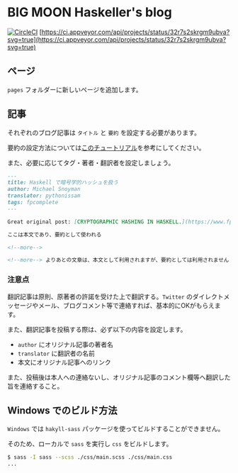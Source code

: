 # BIG MOON Haskeller's blog

[![CircleCI](https://circleci.com/gh/e-bigmoon/haskell-blog.svg?style=svg)](https://circleci.com/gh/e-bigmoon/haskell-blog)
[https://ci.appveyor.com/api/projects/status/32r7s2skrgm9ubva?svg=true](https://ci.appveyor.com/api/projects/status/32r7s2skrgm9ubva?svg=true)

## ページ

`pages` フォルダーに新しいページを追加します。

## 記事

それぞれのブログ記事は `タイトル` と `要約` を設定する必要があります。

要約の設定方法については[このチュートリアル](https://jaspervdj.be/hakyll/tutorials/using-teasers-in-hakyll.html)を参考にしてください。

また、必要に応じてタグ・著者・翻訳者を設定しましょう。

```md
---
title: Haskell で暗号学的ハッシュを扱う
author: Michael Snoyman
translator: pythonissam
tags: fpcomplete
---

Great original post: [CRYPTOGRAPHIC HASHING IN HASKELL.](https://www.fpcomplete.com/blog/2017/09/cryptographic-hashing-haskell).

ここは本文であり、要約として使われる

<!--more-->

<!--more--> よりあとの文章は、本文として利用されますが、要約としては利用されません
```

### 注意点

翻訳記事は原則、原著者の許諾を受けた上で翻訳する。`Twitter` のダイレクトメッセージやメール、ブログコメント等で連絡すれば、基本的にOKがもらえます。

また、翻訳記事を投稿する際は、必ず以下の内容を設定します。

- `author` にオリジナル記事の著者名
- `translator` に翻訳者の名前
- 本文にオリジナル記事へのリンク

また、投稿後は本人への連絡ないし、オリジナル記事のコメント欄等へ翻訳した旨を連絡すること。

## Windows でのビルド方法

`Windows` では `hakyll-sass` パッケージを使ってビルドすることができません。

そのため、ローカルで `sass` を実行し `css` をビルドします。

```sh
$ sass -I sass --scss ./css/main.scss ./css/main.css
...
```
